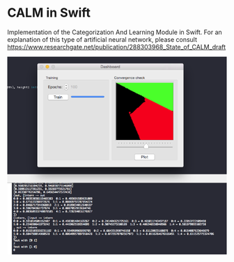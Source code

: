 # CALM in Swift

Implementation of the Categorization And Learning Module in Swift.
For an explanation of this type of artificial neural network, please consult https://www.researchgate.net/publication/288303968_State_of_CALM_draft

![alt screenshot](screenshot.png)
